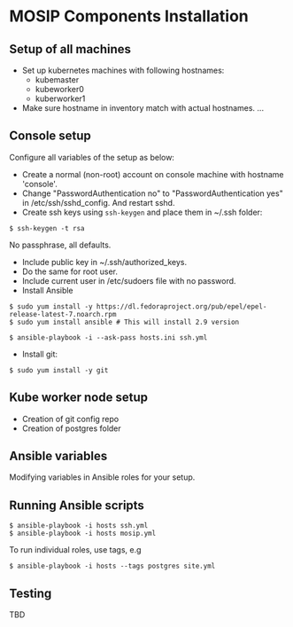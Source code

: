 # MOSIP Components Installation 
## Setup of all machines  
* Set up kubernetes machines with following hostnames:
  * kubemaster
  * kubeworker0
  * kuberworker1
* Make sure hostname in inventory match with actual hostnames.
    ...
## Console setup 
Configure all variables of the setup as below:
* Create a normal (non-root) account on console machine with hostname 'console'.
* Change "PasswordAuthentication no" to "PasswordAuthentication yes" in /etc/ssh/sshd_config. And restart sshd.
* Create ssh keys using `ssh-keygen` and place them in ~/.ssh folder:
```
$ ssh-keygen -t rsa
```
No passphrase, all defaults.

* Include public key in ~/.ssh/authorized_keys.  
* Do the same for root user.
* Include current user in /etc/sudoers file with no password. 
* Install Ansible
```
$ sudo yum install -y https://dl.fedoraproject.org/pub/epel/epel-release-latest-7.noarch.rpm
$ sudo yum install ansible # This will install 2.9 version
```

```
$ ansible-playbook -i --ask-pass hosts.ini ssh.yml 
```
* Install git:
```
$ sudo yum install -y git
```
  
## Kube worker node setup
* Creation of git config repo
* Creation of postgres folder

## Ansible variables
Modifying variables in Ansible roles for your  setup.

## Running Ansible scripts
```
$ ansible-playbook -i hosts ssh.yml
$ ansible-playbook -i hosts mosip.yml 
```
To run individual roles, use tags, e.g
```
$ ansible-playbook -i hosts --tags postgres site.yml
```
## Testing 
TBD

